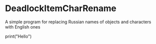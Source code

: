 # DeadlockItemCharRename
A simple program for replacing Russian names of objects and characters with English ones

print("Hello")